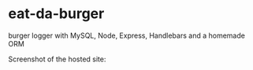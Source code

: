 # eat-da-burger
burger logger with MySQL, Node, Express, Handlebars and a homemade ORM 

Screenshot of the hosted site:

